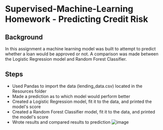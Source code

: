 # Supervised-Machine-Learning Homework - Predicting Credit Risk

## Background
In this assignment a machine learning model was built to attempt to predict whether a loan would be approved or not.
A comparison was made between the Logistic Regression model and Random Forest Classifier. 

## Steps
* Used Pandas to import the data (lending_data.csv) located in the Resources folder
* Made a prediction as to which model would perform better
* Created a Logistic Regression model, fit it to the data, and printed the model's score
* Created a Random Forest Classifier model, fit it to the data, and printed the model's score
* Wrote results and compared results to prediction
![image](https://user-images.githubusercontent.com/98370960/193229016-00f1f500-9e79-46d0-9bb6-4c963c78d8b5.png)
